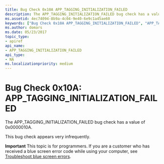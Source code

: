 ```yaml
---
title: Bug Check 0x10A APP_TAGGING_INITIALIZATION_FAILED
description: The APP_TAGGING_INITIALIZATION_FAILED bug check has a value of 0x0000010A.This bug check appears very infrequently.
ms.assetid: 4ec74094-8b9a-4c04-9e40-6e9c1a45ae60
keywords: ["Bug Check 0x10A APP_TAGGING_INITIALIZATION_FAILED", "APP_TAGGING_INITIALIZATION_FAILED"]
ms.author: domars
ms.date: 05/23/2017
topic_type:
- apiref
api_name:
- APP_TAGGING_INITIALIZATION_FAILED
api_type:
- NA
ms.localizationpriority: medium
---
```


# Bug Check 0x10A: APP\_TAGGING\_INITIALIZATION\_FAILED


The APP\_TAGGING\_INITIALIZATION\_FAILED bug check has a value of 0x0000010A.

This bug check appears very infrequently.

**Important** This topic is for programmers. If you are a customer who has received a blue screen error code while using your computer, see [Troubleshoot blue screen errors](https://windows.microsoft.com/windows-10/troubleshoot-blue-screen-errors).

 

 




